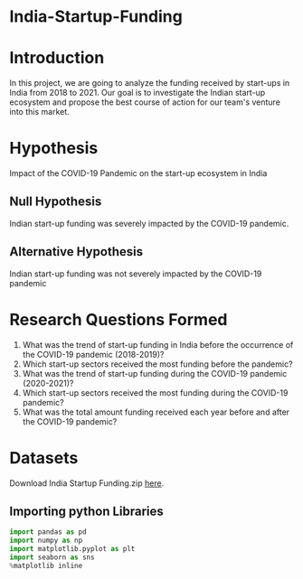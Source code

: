 # India-Startup-Funding
# Introduction
In this project, we are going to analyze the funding received by start-ups in India from 2018 to 2021. Our goal is to investigate the Indian start-up ecosystem and propose the best course of action for our team's venture into this market.
# Hypothesis
Impact of the COVID-19 Pandemic on the start-up ecosystem in India
## Null Hypothesis
Indian start-up funding was severely impacted by the COVID-19 pandemic.

## Alternative Hypothesis
Indian start-up funding was not severely impacted by the COVID-19 pandemic

# Research Questions Formed
1. What was the trend of start-up funding in India before the occurrence of the COVID-19 pandemic (2018-2019)?
1. Which start-up sectors received the most funding before the pandemic?
1. What was the trend of start-up funding during the COVID-19 pandemic (2020-2021)?
1. Which start-up sectors received the most funding during the COVID-19 pandemic?
1. What was the total amount funding received each year before and after the COVID-19 pandemic?

# Datasets
Download India Startup Funding.zip [here](https://github.com/CalyGit/India-Startups-Funding/raw/main/Datasets/India%20Startup%20Funding.zip).
## Importing python Libraries
```python
import pandas as pd
import numpy as np
import matplotlib.pyplot as plt
import seaborn as sns
%matplotlib inline
```
